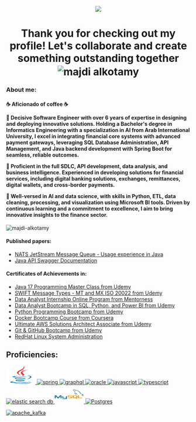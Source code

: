 <div align="center">
  <img src="https://readme-typing-svg.herokuapp.com?size=25&center=true&vCenter=true&width=800&height=100&lines=Hello+World+%F0%9F%91%8B;مرحباً%F0%9F%91%8B">
</div>
<h1 align="center">Thank you for checking out my profile! Let's collaborate and create something outstanding together <img align="center" src="https://www.vectorlogo.zone/logos/awesome-emoji/awesome-emoji-icon.svg" alt="majdi alkotamy" height="40" width="40" /> </h1>

<h3 align="left">About me:</h3>

<h4>

☕ Aficionado of coffee ☕

📌 Decisive Software Engineer with over 6 years of expertise in designing and deploying innovative solutions. Holding a Bachelor's degree in Informatics Engineering with a specialization in AI from Arab International University, I excel in integrating financial core systems with advanced payment gateways, leveraging SQL Database Administration, API Management, and Java backend development with Spring Boot for seamless, reliable outcomes.

📌 Proficient in the full SDLC, API development, data analysis, and business intelligence. Experienced in developing solutions for financial services, including digital banking solutions, exchanges, remittances, digital wallets, and cross-border payments.

📌 Well-versed in AI and data science, with skills in Python, ETL, data cleaning, processing, and visualization using Microsoft BI tools. Driven by continuous learning and a commitment to excellence, I aim to bring innovative insights to the finance sector.

</h4>

<p align="left">
  <img src="https://komarev.com/ghpvc/?username=majdi-alkotamy&label=Profile%20views&color=0e75b6&style=flat" alt="majdi-alkotamy" />
</p>

<h4 align="left">Published papers:</h4>

<ul>
  <li><a href="https://www.linkedin.com/pulse/nats-jetstream-game-changer-message-queues-majdi-alkotamy-z2wnf/?trackingId=CTAkwlvXRrKug0Xbf5lCdw%3D%3D">NATS JetStream Message Queue - Usage experience in Java</a></li>
  <li><a href="https://www.linkedin.com/posts/majdi-alkotamy_java-swagger-api-activity-7223271666825478145-ttkk?utm_source=share&utm_medium=member_desktop">Java API Swagger Documentation</a></li>
</ul>

<h4 align="left">Certificates of Achievements in:</h4>

<ul>
  <li><a href="https://www.udemy.com/certificate/UC-af4872f1-1112-4162-be11-9a683fef4ecc/">Java 17 Programming Master Class from Udemy</a></li>
  <li><a href="https://www.udemy.com/certificate/UC-f9a7c7bb-ac49-401d-8045-537b9d0f860e/">SWIFT Message Types - MT and MX ISO 20022 from Udemy</a></li>
  <li><a href="https://drive.google.com/file/d/1P19bUQY5M6fuhhMXD6tcXGLRXHB3hOd6/view">Data Analyst Internship Online Program from Mentorness</a></li>
  <li><a href="https://www.udemy.com/certificate/UC-ed0970b5-0bac-4b8a-862b-571ea0d5de4c/">Data Analyst Bootcamp in SQL, Python, and Power BI from Udemy</a></li>
  <li><a href="https://www.udemy.com/certificate/UC-7c141111-d298-42df-8086-242fe736ccfa/">Python Programming Bootcamp from Udemy</a></li>
  <li><a href="https://www.coursera.org/account/accomplishments/verify/C62LM544J7J8">Docker Bootcamp Course from Coursera</a></li>
  <li><a href="https://www.udemy.com/certificate/UC-5b7e0b2f-6219-4265-92ba-50382541ce84/">Ultimate AWS Solutions Architect Associate from Udemy</a></li>
  <li><a href="https://www.udemy.com/certificate/UC-0899bd41-87f7-47e4-beb6-bce353ef6603/">Git & GitHub Bootcamp from Udemy</a></li>
  <li><a href="https://drive.google.com/file/d/1o_t2ACTO8qew2v2sNA7Tr1d93C99d844/view">RedHat Linux System Administration</a></li>
</ul>

<h2 align="left">Proficiencies:</h2>

<p align="left">
  <a href="https://www.oracle.com/ae/java/" target="_blank" rel="noreferrer">
    <img src="https://raw.githubusercontent.com/devicons/devicon/master/icons/java/java-original.svg" alt="java" width="80" height="50"/>
  </a>
  <a href="https://spring.io/" target="_blank" rel="noreferrer">
    <img src="https://www.vectorlogo.zone/logos/springio/springio-ar21.svg" alt="spring" width="90" height="50"/>
  </a>
  <a href="https://graphql.org/" target="_blank" rel="noreferrer">
    <img src="https://www.vectorlogo.zone/logos/graphql/graphql-ar21.svg" alt="graphql" width="90" height="50"/>
  </a>
  <a href="https://www.oracle.com/ae/" target="_blank" rel="noreferrer">
    <img src="https://www.vectorlogo.zone/logos/oracle/oracle-ar21.svg" alt="oracle" width="80" height="50"/>
  </a> 
  <a href="https://developer.mozilla.org/en-US/docs/Web/JavaScript" target="_blank" rel="noreferrer">
    <img src="https://www.vectorlogo.zone/logos/javascript/javascript-horizontal.svg" alt="javascript" width="90" height="40"/>
  </a> 
  <a href="https://www.typescriptlang.org/" target="_blank" rel="noreferrer">
    <img src="https://www.vectorlogo.zone/logos/typescriptlang/typescriptlang-ar21.svg" alt="typescript" width="80" height="40"/>
  </a>
  <a href="https://www.elastic.co/" target="_blank" rel="noreferrer">
    <img src="https://www.vectorlogo.zone/logos/elastic/elastic-ar21.svg" alt="elastic search db" width="90" height="50"/>
  </a>
  <a href="https://www.mysql.com/" target="_blank" rel="noreferrer">
    <img src="https://raw.githubusercontent.com/devicons/devicon/master/icons/mysql/mysql-original-wordmark.svg" alt="mysql" width="80" height="50"/>
  </a>
  <a href="https://www.enterprisedb.com/" target="_blank" rel="noreferrer">
    <img src="https://www.vectorlogo.zone/logos/postgresql/postgresql-vertical.svg" alt="Postgres" width="70" height="50"/>
  </a>
</p>

<p align="left">
  <a href="https://kafka.apache.org/" target="_blank" rel="noreferrer">
    <img src="https://www.vectorlogo.zone/logos/apache_kafka/apache_kafka-ar21.svg" alt="apache_kafka" width="80" height="50"/>
  </a>
  <a href="https://nats.io/" target="_blank" rel="noreferrer">
    <img src="https://www.vectorlogo.zone/logos/natsio/natsio-ar21.svg" alt="nats
